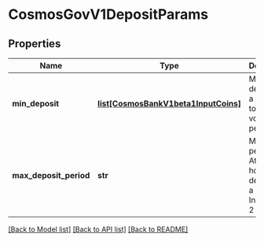 # CosmosGovV1DepositParams

## Properties
Name | Type | Description | Notes
------------ | ------------- | ------------- | -------------
**min_deposit** | [**list[CosmosBankV1beta1InputCoins]**](CosmosBankV1beta1InputCoins.md) | Minimum deposit for a proposal to enter voting period. | [optional] 
**max_deposit_period** | **str** | Maximum period for Atom holders to deposit on a proposal. Initial value: 2 months. | [optional] 

[[Back to Model list]](../README.md#documentation-for-models) [[Back to API list]](../README.md#documentation-for-api-endpoints) [[Back to README]](../README.md)

